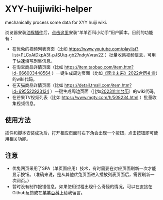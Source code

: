 # XYY-huijiwiki-helper
 mechanically process some data for XYY huiji wiki.

浏览器安装[油猴插件](https://www.tampermonkey.net)后，[点击这里](https://cdn.jsdelivr.net/gh/XYY-huijiwiki/XYY-huijiwiki-helper@main/dist/%E7%BE%8A%E7%BE%8A%E7%99%BE%E7%A7%91%E5%B0%8F%E5%8A%A9%E6%89%8B.user.js)安装“羊羊百科小助手”用户脚本。目前的功能有：

- 在优兔的视频列表页面（比如 https://www.youtube.com/playlist?list=PLCxAtDkpA3f-pJSUtq-gb27ndgVvrav2Z ）批量收集视频信息，可用于快速填写剧集信息。
- 在淘宝商品详情页面（比如 https://item.taobao.com/item.htm?id=666003448564 ）一键生成周边页面（比如[《筐出未来》2022台历礼盒](https://xyy.huijiwiki.com/wiki/%E3%80%8A%E7%AD%90%E5%87%BA%E6%9C%AA%E6%9D%A5%E3%80%8B2022%E5%8F%B0%E5%8E%86%E7%A4%BC%E7%9B%92)）的wiki代码。
- 在天猫商品详情页面（比如 https://detail.tmall.com/item.htm?id=695522923134 ）一键生成周边页面（比如[2023羊羊台历](https://xyy.huijiwiki.com/wiki/2023%E7%BE%8A%E7%BE%8A%E5%8F%B0%E5%8E%86)）的wiki代码。
- 在芒果TV视频列表（比如 https://www.mgtv.com/h/508234.html ）批量收集视频信息。

## 使用方法
插件和脚本安装成功后，打开相应页面时右下角会出现一个按钮，点击按钮即可使用相关功能。

## 注意
- 优兔网页采用了SPA（单页面应用）技术，有时需要在对应页面刷新一次才能显示按钮。（准确来说，是从其他优兔页面进入播放列表页面后，需要刷新一次网页。）
- 暂时没有制作报错信息。如果使用过程出现什么奇怪的情况，可以在直接在Github反馈或在[羊羊百科](https://club.huijiwiki.com/wiki/%E7%89%B9%E6%AE%8A:%E9%A9%BE%E9%A9%B6%E5%AE%A4#/user/47472/chat)上给我留言。
